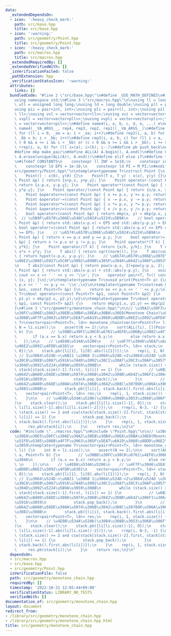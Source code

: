 ```yaml
---
data:
  _extendedDependsOn:
  - icon: ':heavy_check_mark:'
    path: src/base.hpp
    title: src/base.hpp
  - icon: ':warning:'
    path: src/geometry/Point.hpp
    title: src/geometry/Point.hpp
  - icon: ':heavy_check_mark:'
    path: src/macros.hpp
    title: src/macros.hpp
  _extendedRequiredBy: []
  _extendedVerifiedWith: []
  _isVerificationFailed: false
  _pathExtension: hpp
  _verificationStatusIcon: ':warning:'
  attributes:
    links: []
  bundledCode: "#line 2 \"src/base.hpp\"\n#define _USE_MATH_DEFINES\n#include <bits/stdc++.h>\n\
    using namespace std;\n#line 3 \"src/macros.hpp\"\n\nusing ll = long long;\nusing\
    \ ull = unsigned long long;\nusing ld = long double;\nusing pll = pair<ll, ll>;\n\
    using pii = pair<int, int>;\nusing pli = pair<ll, int>;\nusing pil = pair<int,\
    \ ll>;\nusing vvl = vector<vector<ll>>;\nusing vvi = vector<vector<int>>;\nusing\
    \ vvpll = vector<vector<pll>>;\nusing vvpli = vector<vector<pli>>;\nusing vvpil\
    \ = vector<vector<pil>>;\n#define name4(i, a, b, c, d, e, ...) e\n#define rep(...)\
    \ name4(__VA_ARGS__, rep4, rep3, rep2, rep1)(__VA_ARGS__)\n#define rep1(i, a)\
    \ for (ll i = 0, _aa = a; i < _aa; i++)\n#define rep2(i, a, b) for (ll i = a,\
    \ _bb = b; i < _bb; i++)\n#define rep3(i, a, b, c) for (ll i = a, _bb = b; (c\
    \ > 0 && a <= i && i < _bb) or (c < 0 && a >= i && i > _bb); i += c)\n#define\
    \ rrep(i, a, b) for (ll i=(a); i>(b); i--)\n#define pb push_back\n#define eb emplace_back\n\
    #define mkp make_pair\n#define ALL(A) A.begin(), A.end()\n#define UNIQUE(A) sort(ALL(A)),\
    \ A.erase(unique(ALL(A)), A.end())\n#define elif else if\n#define tostr to_string\n\
    \n#ifndef CONSTANTS\n    constexpr ll INF = 1e18;\n    constexpr int MOD = 1000000007;\n\
    \    constexpr ld EPS = 1e-10;\n    constexpr ld PI = M_PI;\n#endif\n#line 3 \"\
    src/geometry/Point.hpp\"\n\ntemplate<typename T>\nstruct Point {\n    T x, y;\n\
    \    Point() : x(0), y(0) {}\n    Point(T x, T y) : x(x), y(y) {}\n    Point operator+(const\
    \ Point &p) { return {x+p.x, y+p.y}; }\n    Point operator-(const Point &p) {\
    \ return {x-p.x, y-p.y}; }\n    Point operator*(const Point &p) { return {x*p.x,\
    \ y*p.y}; }\n    Point operator/(const Point &p) { return {x/p.x, y/p.y}; }\n\
    \    Point &operator+=(const Point &p) { x += p.x, y += p.y; return *this; }\n\
    \    Point &operator-=(const Point &p) { x -= p.x, y -= p.y; return *this; }\n\
    \    Point &operator*=(const Point &p) { x *= p.x, y *= p.y; return *this; }\n\
    \    Point &operator/=(const Point &p) { x /= p.x, y /= p.y; return *this; }\n\
    \    bool operator<(const Point &p) { return mkp(x, y) < mkp(p.x, p.y); }\n  \
    \  // \u5B9F\u6570\u306E\u540C\u5024\u5224\u5B9A\n    // bool operator==(const\
    \ Point &p) { return std::abs(x-p.x) < EPS and std::abs(y-p.y) < EPS; }\n    //\
    \ bool operator!=(const Point &p) { return std::abs(x-p.x) >= EPS or std::abs(y-p.y)\
    \ >= EPS; }\n    // \u6574\u6570\u306E\u540C\u5024\u5224\u5B9A\n    bool operator==(const\
    \ Point &p) { return x == p.x and y == p.y; }\n    bool operator!=(const Point\
    \ &p) { return x != p.x or y != p.y; }\n    Point operator*(T k) { return {x*k,\
    \ y*k}; }\n    Point operator/(T k) { return {x/k, y/k}; }\n    T norm() { return\
    \ x*x + y*y; }\n    T abs() { return sqrt(norm()); }\n    T abs(const Point &p)\
    \ { return hypot(x-p.x, y-p.y); }\n    // \u6574\u6570\u306E\u307E\u307E\u8DDD\
    \u96E2\u306E\u5927\u5C0F\u3092\u898B\u305F\u3044\u6642\u306F\u3053\u3063\u3061\
    \n    T abs2(const Point &p) { return pow(x-p.x, 2)+pow(y-p.y, 2); }\n    T manhattan(const\
    \ Point &p) { return std::abs(x-p.x) + std::abs(y-p.y); }\n    void print() {\
    \ cout << x << ' ' << y << '\\n'; }\n    operator pair<T, T>() const { return\
    \ {x, y}; }\n};\n\ntemplate<typename T>\nvoid print(Point<T> p) {\n    cout <<\
    \ p.x << ' ' << p.y << '\\n';\n}\n\ntemplate<typename T>\nostream &operator<<(ostream\
    \ &os, const Point<T> &p) {\n    return os << p.x << ' ' << p.y;\n}\n\ntemplate<typename\
    \ T>\nbool operator<(const Point<T> &p1, const Point<T> &p2) {\n    return mkp(p1.x,\
    \ p1.y) < mkp(p2.x, p2.y);\n}\n\ntemplate<typename T>\nbool operator==(const Point<T>\
    \ &p1, const Point<T> &p2) {\n    return mkp(p1.x, p1.y) == mkp(p2.x, p2.y);\n\
    }\n#line 3 \"src/geometry/monotone_chain.hpp\"\n\n// \u30A2\u30F3\u30C9\u30EA\u30E5\
    \u30FC\u306E\u30A2\u30EB\u30B4\u30EA\u30BA\u30E0(Monotone Chain)\uFF1A\u51F8\u5305\
    \u306B\u4F7F\u3063\u305F\u5EA7\u6A19\u3068\u8DDD\u96E2\u3092\u8FD4\u3059\ntemplate<typename\
    \ T>\nvector<pair<Point<T>, ld>> monotone_chain(vector<Point<T>> li) {\n    int\
    \ N = li.size();\n    assert(N >= 2);\n\n    sort(ALL(li), [](Point<T> a, Point<T>\
    \ b) {\n        // \u30BD\u30FC\u30C8\u6761\u4EF6\u306By\u3082\u4F7F\u3046\n \
    \       if (a.x == b.x) return a.y < b.y;\n        else return a.x < b.x; \n \
    \   });\n\n    // \u4E0A\u534A\u5206\n    // \u4F7F\u3046\u5EA7\u6A19\u3068\u8DDD\
    \u96E2\u3092\u4FDD\u6301\n    vector<pair<Point<T>, ld>> stack;\n    stack.pb({li[0],\
    \ 0});\n    stack.pb({li[1], li[0].abs(li[1])});\n    rep(i, 2, N) {\n       \
    \ // 1\u3064\u524D->\u6B21 \u3068 1\u3064\u524D->2\u3064\u524D \u306E\u30D9\u30AF\
    \u30C8\u30EB\u3067\u5916\u7A4D\u3092\u30C1\u30A7\u30C3\u30AF\u3057\u3066\u5411\
    \u304D\u3092\u5224\u5B9A\u3059\u308B\n        while (stack.size() >= 2 and ccw(stack[stack.size()-2].first,\
    \ stack[stack.size()-1].first, li[i]) == 1) {\n            // \u6B21\u304C\u53CD\
    \u6642\u8A08\u56DE\u308A\u5074\u306B\u3042\u308B\u6642\u306F1\u3064\u524D\u3092\
    \u5916\u3059\n            stack.pop_back();\n        }\n        // \u6B21\u304C\
    \u6642\u8A08\u56DE\u308A\u5074\u306B\u3042\u308C\u3070OK\u306A\u306E\u3067\u9032\
    \u3081\u308B\n        stack.pb({li[i], stack.back().first.abs(li[i])});\n    }\n\
    \    vector<pair<Point<T>, ld>> res;\n    rep(i, 1, stack.size()) {\n        res.pb(stack[i]);\n\
    \    }\n\n    // \u4E0B\u534A\u5206(\u3084\u308B\u3053\u3068\u306F\u540C\u3058\
    )\n    stack.clear();\n    stack.pb({li[li.size()-1], 0});\n    stack.pb({li[li.size()-2],\
    \ li[li.size()-1].abs(li[li.size()-2])});\n    rrep(i, N-3, -1) {\n        while\
    \ (stack.size() >= 2 and ccw(stack[stack.size()-2].first, stack[stack.size()-1].first,\
    \ li[i]) == 1) {\n            stack.pop_back();\n        }\n        stack.pb({li[i],\
    \ stack.back().first.abs(li[i])});\n    }\n    rep(i, 1, stack.size()) {\n   \
    \     res.pb(stack[i]);\n    }\n    return res;\n}\n"
  code: "#include \"../macros.hpp\"\n#include \"Point.hpp\"\n\n// \u30A2\u30F3\u30C9\
    \u30EA\u30E5\u30FC\u306E\u30A2\u30EB\u30B4\u30EA\u30BA\u30E0(Monotone Chain)\uFF1A\
    \u51F8\u5305\u306B\u4F7F\u3063\u305F\u5EA7\u6A19\u3068\u8DDD\u96E2\u3092\u8FD4\
    \u3059\ntemplate<typename T>\nvector<pair<Point<T>, ld>> monotone_chain(vector<Point<T>>\
    \ li) {\n    int N = li.size();\n    assert(N >= 2);\n\n    sort(ALL(li), [](Point<T>\
    \ a, Point<T> b) {\n        // \u30BD\u30FC\u30C8\u6761\u4EF6\u306By\u3082\u4F7F\
    \u3046\n        if (a.x == b.x) return a.y < b.y;\n        else return a.x < b.x;\
    \ \n    });\n\n    // \u4E0A\u534A\u5206\n    // \u4F7F\u3046\u5EA7\u6A19\u3068\
    \u8DDD\u96E2\u3092\u4FDD\u6301\n    vector<pair<Point<T>, ld>> stack;\n    stack.pb({li[0],\
    \ 0});\n    stack.pb({li[1], li[0].abs(li[1])});\n    rep(i, 2, N) {\n       \
    \ // 1\u3064\u524D->\u6B21 \u3068 1\u3064\u524D->2\u3064\u524D \u306E\u30D9\u30AF\
    \u30C8\u30EB\u3067\u5916\u7A4D\u3092\u30C1\u30A7\u30C3\u30AF\u3057\u3066\u5411\
    \u304D\u3092\u5224\u5B9A\u3059\u308B\n        while (stack.size() >= 2 and ccw(stack[stack.size()-2].first,\
    \ stack[stack.size()-1].first, li[i]) == 1) {\n            // \u6B21\u304C\u53CD\
    \u6642\u8A08\u56DE\u308A\u5074\u306B\u3042\u308B\u6642\u306F1\u3064\u524D\u3092\
    \u5916\u3059\n            stack.pop_back();\n        }\n        // \u6B21\u304C\
    \u6642\u8A08\u56DE\u308A\u5074\u306B\u3042\u308C\u3070OK\u306A\u306E\u3067\u9032\
    \u3081\u308B\n        stack.pb({li[i], stack.back().first.abs(li[i])});\n    }\n\
    \    vector<pair<Point<T>, ld>> res;\n    rep(i, 1, stack.size()) {\n        res.pb(stack[i]);\n\
    \    }\n\n    // \u4E0B\u534A\u5206(\u3084\u308B\u3053\u3068\u306F\u540C\u3058\
    )\n    stack.clear();\n    stack.pb({li[li.size()-1], 0});\n    stack.pb({li[li.size()-2],\
    \ li[li.size()-1].abs(li[li.size()-2])});\n    rrep(i, N-3, -1) {\n        while\
    \ (stack.size() >= 2 and ccw(stack[stack.size()-2].first, stack[stack.size()-1].first,\
    \ li[i]) == 1) {\n            stack.pop_back();\n        }\n        stack.pb({li[i],\
    \ stack.back().first.abs(li[i])});\n    }\n    rep(i, 1, stack.size()) {\n   \
    \     res.pb(stack[i]);\n    }\n    return res;\n}\n"
  dependsOn:
  - src/macros.hpp
  - src/base.hpp
  - src/geometry/Point.hpp
  isVerificationFile: false
  path: src/geometry/monotone_chain.hpp
  requiredBy: []
  timestamp: '2022-10-31 12:05:44+09:00'
  verificationStatus: LIBRARY_NO_TESTS
  verifiedWith: []
documentation_of: src/geometry/monotone_chain.hpp
layout: document
redirect_from:
- /library/src/geometry/monotone_chain.hpp
- /library/src/geometry/monotone_chain.hpp.html
title: src/geometry/monotone_chain.hpp
---
```

